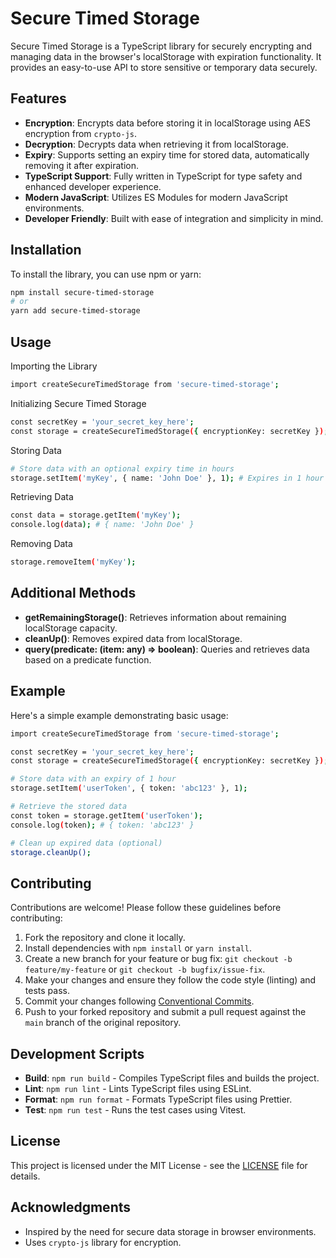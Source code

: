 # Secure Timed Storage

Secure Timed Storage is a TypeScript library for securely encrypting and managing data in the browser's localStorage with expiration functionality. It provides an easy-to-use API to store sensitive or temporary data securely.

## Features

- **Encryption**: Encrypts data before storing it in localStorage using AES encryption from `crypto-js`.
- **Decryption**: Decrypts data when retrieving it from localStorage.
- **Expiry**: Supports setting an expiry time for stored data, automatically removing it after expiration.
- **TypeScript Support**: Fully written in TypeScript for type safety and enhanced developer experience.
- **Modern JavaScript**: Utilizes ES Modules for modern JavaScript environments.
- **Developer Friendly**: Built with ease of integration and simplicity in mind.

## Installation

To install the library, you can use npm or yarn:

```bash
npm install secure-timed-storage
# or
yarn add secure-timed-storage
```

## Usage

Importing the Library
```bash
import createSecureTimedStorage from 'secure-timed-storage';
```

Initializing Secure Timed Storage
```bash
const secretKey = 'your_secret_key_here';
const storage = createSecureTimedStorage({ encryptionKey: secretKey });
```

Storing Data
```bash
# Store data with an optional expiry time in hours
storage.setItem('myKey', { name: 'John Doe' }, 1); # Expires in 1 hour
```

Retrieving Data
```bash
const data = storage.getItem('myKey');
console.log(data); # { name: 'John Doe' }
```

Removing Data
```bash
storage.removeItem('myKey');
```

## Additional Methods

- **getRemainingStorage()**: Retrieves information about remaining localStorage capacity.
- **cleanUp()**: Removes expired data from localStorage.
- **query(predicate: (item: any) => boolean)**: Queries and retrieves data based on a predicate function.

## Example

Here's a simple example demonstrating basic usage:
```bash
import createSecureTimedStorage from 'secure-timed-storage';

const secretKey = 'your_secret_key_here';
const storage = createSecureTimedStorage({ encryptionKey: secretKey });

# Store data with an expiry of 1 hour
storage.setItem('userToken', { token: 'abc123' }, 1);

# Retrieve the stored data
const token = storage.getItem('userToken');
console.log(token); # { token: 'abc123' }

# Clean up expired data (optional)
storage.cleanUp();
```

## Contributing

Contributions are welcome! Please follow these guidelines before contributing:

1. Fork the repository and clone it locally.
2. Install dependencies with `npm install` or `yarn install`.
3. Create a new branch for your feature or bug fix: `git checkout -b feature/my-feature` or `git checkout -b bugfix/issue-fix`.
4. Make your changes and ensure they follow the code style (linting) and tests pass.
5. Commit your changes following [Conventional Commits](https://www.conventionalcommits.org/).
6. Push to your forked repository and submit a pull request against the `main` branch of the original repository.

## Development Scripts

- **Build**: `npm run build` - Compiles TypeScript files and builds the project.
- **Lint**: `npm run lint` - Lints TypeScript files using ESLint.
- **Format**: `npm run format` - Formats TypeScript files using Prettier.
- **Test**: `npm run test` - Runs the test cases using Vitest.

## License

This project is licensed under the MIT License - see the [LICENSE](LICENSE) file for details.

## Acknowledgments

- Inspired by the need for secure data storage in browser environments.
- Uses `crypto-js` library for encryption.
